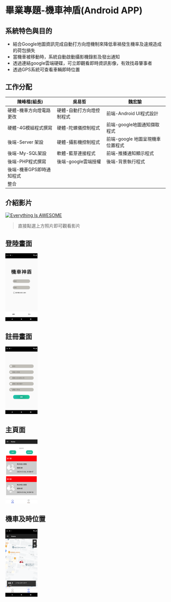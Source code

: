 # 畢業專題-機車神盾(Android APP)

## 系統特色與目的
- 結合Google地圖資訊完成自動打方向燈機制來降低車禍發生機率及違規造成的荷包損失
- 當機車被移動時，系統自動啟動攝影機錄影及發出通知
- 透過連結google雲端硬碟，可立即觀看即時資訊影像，有效找尋肇事者
- 透過GPS系統可查看車輛即時位置

## 工作分配
|			陳峰楷(組長)		|			吳易哲				|				魏宏諭				|
|-------------------------------|-------------------------------|-----------------------------------|
|	硬體-機車方向燈電路更改	    |	硬體-自動打方向燈控制程式	|	前端-Android  UI程式設計		|
|	硬體-4G模組程式撰寫	  		|	硬體-陀螺儀控制程式			|	前端-google地圖通知擷取程式		|
|	後端-Server 架設			|	硬體-攝影機控制程式			|	前端-google 地圖呈現機車位置程式|
|	後端-My-SQL架設				|	軟體-藍芽連接程式			|	前端-推播通知顯示程式			|
|	後端-PHP程式撰寫			|	後端-google雲端授權			|	後端-背景執行程式				|
|	後端-機車GPS即時通知程式	|
|	整合						|

## 介紹影片
[![Everything Is AWESOME](https://i9.ytimg.com/vi_webp/MKq39cfuKiU/mqdefault.webp?v=61ece5cd&sqp=CIDLs48G&rs=AOn4CLDG1JZ-1XUmG8rgi_MGaL1J1ATxeA)](https://www.youtube.com/watch?v=MKq39cfuKiU "Everything Is AWESOME")
> 直接點選上方照片即可觀看影片

## 登陸畫面
<img src="img/Login.png" width="20%" height="20%">

## 註冊畫面
<img src="img/register.png" width="20%" height="20%">

## 主頁面
<img src="img/notification.jpg" width="20%" height="20%">

## 機車及時位置
<img src="img/Location.png" width="20%" height="20%">
